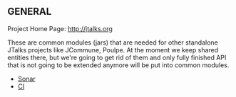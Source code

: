 GENERAL
---------------------------------------------------------
Project Home Page: http://jtalks.org

These are common modules (jars) that are needed for other standalone JTalks projects like JCommune, Poulpe. At the moment we keep shared entities there, but we're going to get rid of them and only fully finished API that is not going to be extended anymore will be put into common modules.

* [Sonar](http://sonar.jtalks.org)
* [CI](http://ci.jtalks.org/view/Common)
